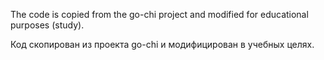 The code is copied from the go-chi project and modified for educational purposes (study).

Код скопирован из проекта go-chi и модифицирован в учебных целях.